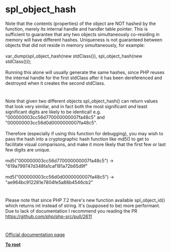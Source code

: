 # spl_object_hash



Note that the contents (properties) of the object are NOT hashed by the function, merely its internal handle and handler table pointer. This is sufficient to guarantee that any two objects simultaneously co-residing in memory will have different hashes. Uniqueness is not guaranteed between objects that did not reside in memory simultaneously, for example:<br><br>var_dump(spl_object_hash(new stdClass()), spl_object_hash(new stdClass()));<br><br>Running this alone will usually generate the same hashes, since PHP reuses the internal handle for the first stdClass after it has been dereferenced and destroyed when it creates the second stdClass.  

#

Note that given two different objects spl_object_hash() can return values that look very similar, and in fact both the most significant *and* least significant digits are likely to be identical!  e.g. "000000003cc56d770000000007fa48c5" and "000000003cc56d0d0000000007fa48c5".<br><br>Therefore (especially if using this function for debugging), you may wish to pass the hash into a cryptographic hash function like md5() to get to facilitate visual comparisons, and make it more likely that the first few or last few digits are unique.<br><br>md5("000000003cc56d770000000007fa48c5") -&gt; "619a799747d348fa1caf181a72b65d9f"<br><br>md5("000000003cc56d0d0000000007fa48c5") -&gt; "ae964bc912281e7804fe5a88b4546cb2"  

#

Please note that since PHP 7.2 there&apos;s new function available spl_object_id() which returns int instead of string. It&apos;s (supposed to be) more performant. Due to lack of documentation I recommend you reading the PR https://github.com/php/php-src/pull/2611  

#

[Official documentation page](https://www.php.net/manual/en/function.spl-object-hash.php)

**[To root](/README.md)**